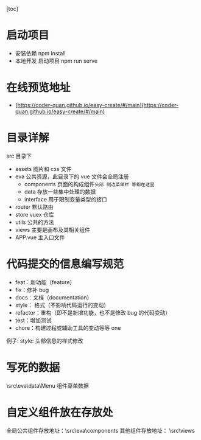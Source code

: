 [toc]

# 启动项目

- 安装依赖 npm install
- 本地开发 启动项目 npm run serve

# 在线预览地址

- [https://coder-quan.github.io/easy-create/#/main](https://coder-quan.github.io/easy-create/#/main)

# 目录详解

src 目录下

- assets 图片和 css 文件
- eva 公共资源，此目录下的 vue 文件会全局注册
  - components 页面的构成组件`头部 侧边菜单栏 等都在这里`
  - data 存放一些集中处理的数据
  - interface 用于限制变量类型的接口
- router 默认路由
- store vuex 仓库
- utils 公共的方法
- views 主要是画布及其相关组件
- APP.vue 主入口文件

# 代码提交的信息编写规范

- feat：新功能（feature）
- fix：修补 bug
- docs：文档（documentation）
- style： 格式（不影响代码运行的变动）
- refactor：重构（即不是新增功能，也不是修改 bug 的代码变动）
- test：增加测试
- chore：构建过程或辅助工具的变动等等 one

例子:
style: 头部信息的样式修改

# 写死的数据

\src\eva\data\Menu 组件菜单数据

# 自定义组件放在存放处

全局公共组件存放地址：\src\eva\components
其他组件存放地址： \src\views
